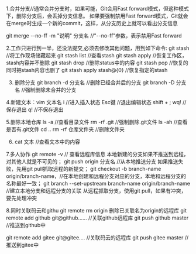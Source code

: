 1.合并分支//通常合并分支时，如果可能，Git会用Fast forward模式，但这种模式下，删除分支后，会丢掉分支信息。
如果要强制禁用Fast forward模式，Git就会在merge时生成一个新的commit，这样，从分支历史上就可以看出分支信息

git merge --no-ff -m "说明" 分支名   //"--no-ff"参数，表示禁用Fast forward

2.工作只进行到一半，还没法提交,必须去修改其他问题，用到如下命令:
git stash  //将工作现场储藏起来
git stash list //查看stash
git stash apply //恢复工作区，stash内容并不删除
git stash drop  //删除status中的内容
git stash pop  //恢复的同时把stash内容也删了
git stash apply stash@{0}  //恢复指定的stash

3. 删除分支
git branch -d 分支名 //删除已经合并后的分支
git branch -D 分支名 //强制删除未合并的分支

4.新建文本：vim 文本名
  i   //进入插入状态
  Esc键  //退出编辑状态
  shift + ;
  wq!   //保存退出
  q!    //不保存退出
 
5.删除本地仓库
ls -a //查看目录文件
rm -rf .git //强制删除.git文件
ls -ah  //查看是否有.git文件
cd ..
rm -rf 仓库文件夹 //删除文件夹

6. cat 文本 //查看文本中的内容

7.多人协作
git remote -v  // 查看远程库信息
本地新建的分支如果不推送到远程，对其他人就是不可见的；
git push origin 分支名  //从本地推送分支
如果推送失败，先用git pull抓取远程的新提交；
git checkout -b branch-name origin/branch-name，//在本地创建和远程分支对应的分支，本地和远程分支的名称最好一致；
git branch --set-upstream branch-name origin/branch-name //建立本地分支和远程分支的关联
从远程抓取分支，使用git pull，如果有冲突，要先处理冲突

8.同时关联码云和githu
git remote rm origin 删除已关联名为origin的远程库
git remote add github git@github...... //关联github远程库
git push github master   //推送到github中

git remote add gitee git@gitee.... //关联码云的远程库
git push gitee master   //推送到gitee中


  

